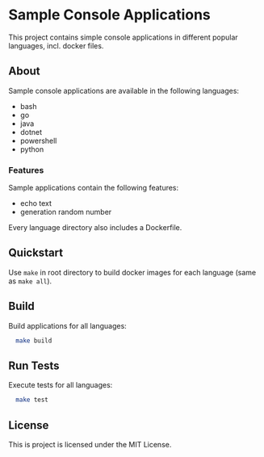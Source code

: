 
# Sample Console Applications

This project contains simple console applications in different popular languages, incl. docker files.

## About

Sample console applications are available in the following languages:
- bash
- go
- java
- dotnet
- powershell
- python

### Features
Sample applications contain the following features:
- echo text
- generation random number

Every language directory also includes a Dockerfile.

## Quickstart
Use `make` in root directory to build docker images for each language (same as `make all`).

## Build
Build applications for all languages:

```bash
  make build
```

## Run Tests
Execute tests for all languages:

```bash
  make test
```

## License
This is project is licensed under the MIT License.